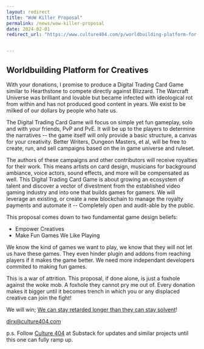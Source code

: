 ```yaml
---
layout: redirect
title: "WoW Killer Proposal"
permalink: /news/wow-killer-proposal
date: 2024-02-01
redirect_url: "https://www.culture404.com/p/worldbuilding-platform-for-creatives"


---
```

## Worldbuilding Platform for Creatives

With your donations, I promise to produce a Digital Trading Card Game similar to Hearthstone to compete directly against Blizzard. The Warcraft Universe was brilliant and lovable but became infected with ideological rot from within and has not produced good content in years. We exist to be milked of our dollars by people who hate us.

The Digital Trading Card Game will focus on simple yet fun gameplay, solo and with your friends, PvP and PvE. It will be up to the players to determine the narratives -- the game itself will only provide a basic structure, a canvas for your creativity. Better Writers, Dungeon Masters, et al, will be free to create, run, and sell campaigns based on the in game universe and ruleset. 

The authors of these campaigns and other contributors will receive royalties for their work. This means artists on card design, musicians for background ambiance, voice actors, sound effects, and more will be compensated as well. This Digital Trading Card Game is about growing an ecosystem of talent and discover a vector of divestment from the established video gaming industry and into one that builds games for gamers. We will leverage an existing, or create a new blockchain to manage the royalty payments and automate it -- Completely open and audit-able by the public. 

This proposal comes down to two fundamental game design beliefs:

- Empower Creatives
- Make Fun Games We Like Playing

We know the kind of games we want to play, we know that they will not let us have these games. They even hinder plugin and addons from reaching players if it makes the game better. We need more independant developers commited to making fun games.

This is a war of attrition. This proposal, if done alone, is just a foxhole against the woke mob. A foxhole they cannot pry me out of. Every donation makes it bigger until it becomes trench in which you or any displaced creative can join the fight!  

We will win; [We can stay retarded longer than they can stay solvent](https://youtu.be/DJc25vro7zo?si=DnzGDLY_BMWBMo9i&t=142)! 

dirx@culture404.com

p.s. Follow [Culture 404](https://www.culture404.com/) at Substack for updates and similar projects until this one can fully ramp up. 